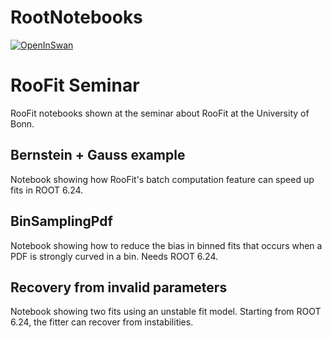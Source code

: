 # RootNotebooks
[![OpenInSwan](https://swanserver.web.cern.ch/swanserver/images/badge_swan_white_150.png)](https://cern.ch/swanserver/cgi-bin/go/?projurl=https://github.com/hageboeck/rootNotebooks.git)

# RooFit Seminar
RooFit notebooks shown at the seminar about RooFit at the University of Bonn.

## Bernstein + Gauss example
Notebook showing how RooFit's batch computation feature can speed up fits in ROOT 6.24.

## BinSamplingPdf
Notebook showing how to reduce the bias in binned fits that occurs when a PDF is strongly curved in a bin. Needs ROOT 6.24.

## Recovery from invalid parameters
Notebook showing two fits using an unstable fit model. Starting from ROOT 6.24, the fitter can recover from instabilities.
